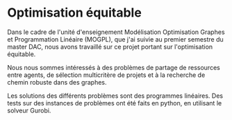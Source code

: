 # Optimisation équitable

Dans le cadre de l'unité d'enseignement Modélisation Optimisation Graphes et Programmation Linéaire (MOGPL),
que j'ai suivie au premier semestre du master DAC, nous avons travaillé sur ce projet portant sur l'optimisation
équitable.

Nous nous sommes intéressés à des problèmes de partage de ressources entre agents, de sélection multicritère de
projets et à la recherche de chemin robuste dans des graphes.

Les solutions des différents problèmes sont des programmes linéaires. Des tests sur des instances de problèmes 
ont été faits en python, en utilisant le solveur Gurobi.
